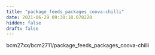 ```yaml
---
title: "package_feeds_packages_coova-chilli"
date: 2021-06-29 09:30:18.078220
hidden: false
draft: false
---
```


bcm27xx/bcm2711/package_feeds_packages_coova-chilli

